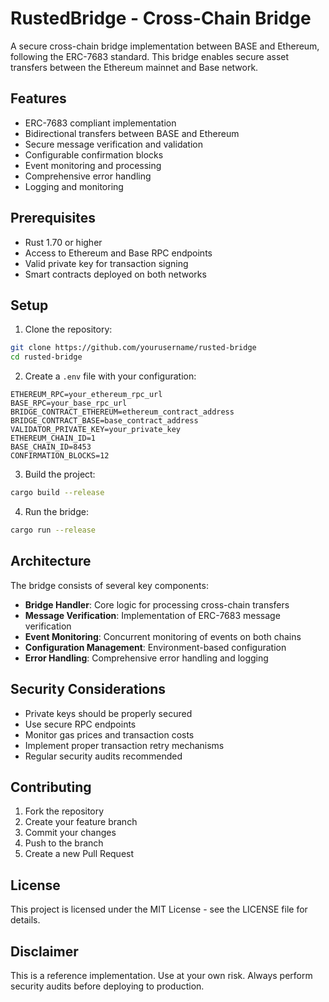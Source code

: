 # RustedBridge - Cross-Chain Bridge

A secure cross-chain bridge implementation between BASE and Ethereum, following the ERC-7683 standard. This bridge enables secure asset transfers between the Ethereum mainnet and Base network.

## Features

- ERC-7683 compliant implementation
- Bidirectional transfers between BASE and Ethereum
- Secure message verification and validation
- Configurable confirmation blocks
- Event monitoring and processing
- Comprehensive error handling
- Logging and monitoring

## Prerequisites

- Rust 1.70 or higher
- Access to Ethereum and Base RPC endpoints
- Valid private key for transaction signing
- Smart contracts deployed on both networks

## Setup

1. Clone the repository:
```bash
git clone https://github.com/yourusername/rusted-bridge
cd rusted-bridge
```

2. Create a `.env` file with your configuration:
```env
ETHEREUM_RPC=your_ethereum_rpc_url
BASE_RPC=your_base_rpc_url
BRIDGE_CONTRACT_ETHEREUM=ethereum_contract_address
BRIDGE_CONTRACT_BASE=base_contract_address
VALIDATOR_PRIVATE_KEY=your_private_key
ETHEREUM_CHAIN_ID=1
BASE_CHAIN_ID=8453
CONFIRMATION_BLOCKS=12
```

3. Build the project:
```bash
cargo build --release
```

4. Run the bridge:
```bash
cargo run --release
```

## Architecture

The bridge consists of several key components:

- **Bridge Handler**: Core logic for processing cross-chain transfers
- **Message Verification**: Implementation of ERC-7683 message verification
- **Event Monitoring**: Concurrent monitoring of events on both chains
- **Configuration Management**: Environment-based configuration
- **Error Handling**: Comprehensive error handling and logging

## Security Considerations

- Private keys should be properly secured
- Use secure RPC endpoints
- Monitor gas prices and transaction costs
- Implement proper transaction retry mechanisms
- Regular security audits recommended

## Contributing

1. Fork the repository
2. Create your feature branch
3. Commit your changes
4. Push to the branch
5. Create a new Pull Request

## License

This project is licensed under the MIT License - see the LICENSE file for details.

## Disclaimer

This is a reference implementation. Use at your own risk. Always perform security audits before deploying to production. 